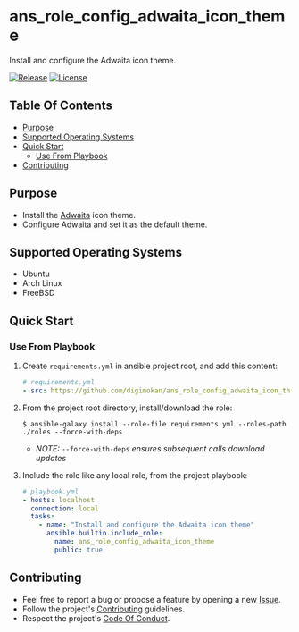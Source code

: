 # ans_role_config_adwaita_icon_theme

Install and configure the Adwaita icon theme.

[![Release](https://img.shields.io/github/release/digimokan/ans_role_config_adwaita_icon_theme.svg?label=release)](https://github.com/digimokan/ans_role_config_adwaita_icon_theme/releases/latest "Latest Release Notes")
[![License](https://img.shields.io/badge/license-MIT-blue.svg?label=license)](LICENSE.md "Project License")

## Table Of Contents

* [Purpose](#purpose)
* [Supported Operating Systems](#supported-operating-systems)
* [Quick Start](#quick-start)
    * [Use From Playbook](#use-from-playbook)
* [Contributing](#contributing)

## Purpose

* Install the [Adwaita](https://gitlab.gnome.org/GNOME/adwaita-icon-theme) icon theme.
* Configure Adwaita and set it as the default theme.

## Supported Operating Systems

* Ubuntu
* Arch Linux
* FreeBSD

## Quick Start

### Use From Playbook

1. Create `requirements.yml` in ansible project root, and add this content:

   ```yaml
   # requirements.yml
   - src: https://github.com/digimokan/ans_role_config_adwaita_icon_theme
   ```

2. From the project root directory, install/download the role:

   ```shell
   $ ansible-galaxy install --role-file requirements.yml --roles-path ./roles --force-with-deps
   ```

   * _NOTE:_ `--force-with-deps` _ensures subsequent calls download updates_

3. Include the role like any local role, from the project playbook:

   ```yaml
   # playbook.yml
   - hosts: localhost
     connection: local
     tasks:
       - name: "Install and configure the Adwaita icon theme"
         ansible.builtin.include_role:
           name: ans_role_config_adwaita_icon_theme
           public: true
   ```

## Contributing

* Feel free to report a bug or propose a feature by opening a new
  [Issue](https://github.com/digimokan/ans_role_config_adwaita_icon_theme/issues).
* Follow the project's [Contributing](CONTRIBUTING.md) guidelines.
* Respect the project's [Code Of Conduct](CODE_OF_CONDUCT.md).

